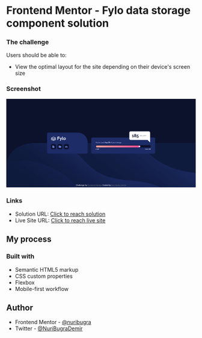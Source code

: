 # Frontend Mentor - Fylo data storage component solution

### The challenge

Users should be able to:

- View the optimal layout for the site depending on their device's screen size

### Screenshot

![](./screenshot.png)

### Links

- Solution URL: [Click to reach solution](https://your-solution-url.com)
- Live Site URL: [Click to reach live site](https://your-live-site-url.com)

## My process

### Built with

- Semantic HTML5 markup
- CSS custom properties
- Flexbox
- Mobile-first workflow

## Author

- Frontend Mentor - [@nuribugra](https://www.frontendmentor.io/profile/nuribugra)
- Twitter - [@NuriBugraDemir](https://www.twitter.com/nuribugrademir)

